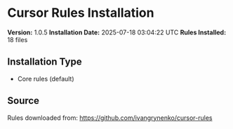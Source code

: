 # Cursor Rules Installation

**Version:** 1.0.5
**Installation Date:** 2025-07-18 03:04:22 UTC
**Rules Installed:** 18 files

## Installation Type
- Core rules (default)

## Source
Rules downloaded from: https://github.com/ivangrynenko/cursor-rules
